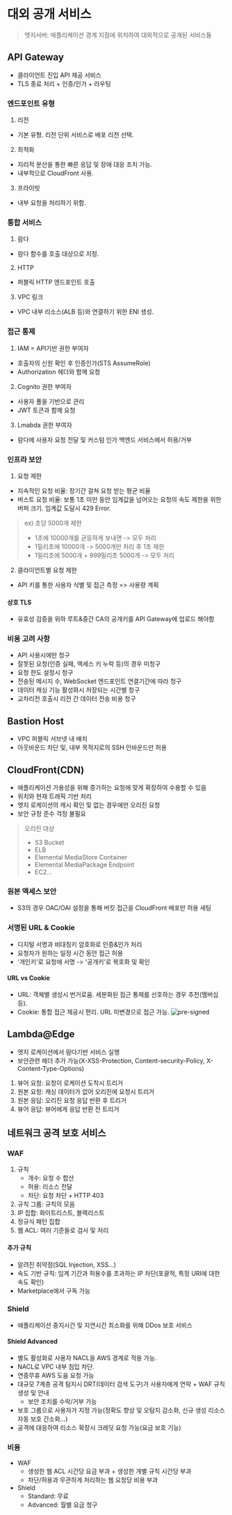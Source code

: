 # 대외 공개 서비스
> 엣지서버: 애플리케이션 경계 지점에 위치하여 대외적으로 공개된 서비스들

## API Gateway 
- 클라이언트 진입 API 제공 서비스
- TLS 종료 처리 + 인증/인가 + 라우팅

### 엔드포인트 유형
1. 리전
- 기본 유형. 리전 단위 서비스로 배포 리전 선택.
2. 최적화
- 지리적 분산을 통한 빠른 응답 및 장애 대응 조치 가능.
- 내부적으로 CloudFront 사용.
3. 프라이빗
- 내부 요청을 처리하기 위함.

### 통합 서비스
1. 람다
- 람다 함수를 호출 대상으로 지정.
2. HTTP
- 퍼블릭 HTTP 엔드포인트 호출
3. VPC 링크
- VPC 내부 리소스(ALB 등)와 연결하기 위한 ENI 생성.

### 접근 통제
1. IAM = API기반 권한 부여자
- 호출자의 신원 확인 후 인증인가(STS AssumeRole)
- Authorization 헤더와 함께 요청
2. Cognito 권한 부여자
- 사용자 풀을 기반으로 관리
- JWT 토큰과 함께 요청
3. Lmabda 권한 부여자
- 람다에 사용자 요청 전달 및 커스텀 인가 백엔드 서비스에서 허용/거부

### 인프라 보안
1. 요청 제한
- 지속적인 요청 비율: 장기간 걸쳐 요청 받는 평균 비율
- 버스트 요청 비율: 보통 1초 미만 동안 임계값을 넘어오는 요청의 속도 제한을 위한 버퍼 크기. 임계값 도달시 429 Error.  
> ex) 초당 5000개 제한 
>  - 1초에 10000개를 균등하게 보내면 -> 모두 처리
>  - 1밀리초에 10000개 -> 5000개만 처리 후 1초 제한
>  - 1밀리초에 5000개 + 999밀리초 5000개 -> 모두 처리

2. 클라이언트별 요청 제한
- API 키를 통한 사용자 식별 및 접근 측정 => 사용량 계획

#### 상호 TLS
- 유효성 검증을 위하 루트&중간 CA의 공개키를 API Gateway에 업로드 해야함

### 비용 고려 사항
- API 사용시에만 청구
- 잘못된 요청(인증 실패, 액세스 키 누락 등)의 경우 미청구
- 요청 한도 설정시 청구
- 전송된 메시지 수, WebSocket 엔드포인트 연결기간에 따라 청구
- 데이터 캐싱 기능 활성화시 저장되는 시간별 청구
- 교차리전 호출시 리전 간 데이터 전송 비용 청구

## Bastion Host
- VPC 퍼블릭 서브넷 내 배치
- 아웃바운드 차단 및, 내부 목적지로의 SSH 인바운드만 허용

## CloudFront(CDN)
- 애플리케이션 가용성을 위해 증가하는 요청에 맞게 확장하여 수용할 수 있음
- 위치와 현재 트래픽 기반 처리
- 엣지 로케이션의 캐시 확인 및 없는 경우에만 오리진 요청
- 보안 규정 준수 걱정 불필요
> 오리진 대상
> - S3 Bucket
> - ELB
> - Elemental MediaStore Container
> - Elemental MediaPackage Endpoint
> - EC2...

### 원본 액세스 보안
- S3의 경우 OAC/OAI 설정을 통해 버킷 접근을 CloudFront 배포만 허용 세팅

### 서명된 URL & Cookie
- 디지털 서명과 비대칭키 암호화로 인증&인가 처리
- 요청자가 원하는 일정 시간 동안 접근 허용
- '개인키'로 요청에 서명 -> '공개키'로 복호화 및 확인

#### URL vs Cookie
- URL: 객체별 생성시 번거로움. 세분화된 접근 통제를 선호하는 경우 추천(멤버십 등). 
- Cookie: 통합 접근 제공시 편리. URL 미변경으로 접근 가능.
![pre-signed](https://miro.medium.com/v2/resize:fit:1400/1*8Dj6h2TI9WsTI4NEU18PZQ.png)


## Lambda@Edge
- 엣지 로케이션에서 람다기반 서비스 실행
- 보안관련 헤더 추가 가능(X-XSS-Protection, Content-security-Policy, X-Content-Type-Options)
1. 뷰어 요청: 요청이 로케이션 도착시 트리거
2. 원본 요청: 캐싱 데이터가 없어 오리진에 요청시 트리거
3. 원본 응답: 오리진 요청 응답 반환 후 트리거
4. 뷰어 응답: 뷰어에게 응답 반환 전 트리거

## 네트워크 공격 보호 서비스
### WAF
1. 규칙
    - 개수: 요청 수 합산
    - 허용: 리소스 전달
    - 차단: 요청 차단 + HTTP 403
2. 규칙 그룹: 규칙의 모음
3. IP 집합: 화이트리스트, 블랙리스트
4. 정규식 패턴 집합
5. 웹 ACL: 여러 기준들로 검사 및 처리

#### 추가 규칙
- 알려진 취약점(SQL Injection, XSS...)
- 속도 기반 규칙: 임계 기간과 허용수를 초과하는 IP 차단(포괄적, 특정 URI에 대한 속도 확인)
- Marketplace에서 구독 가능

### Shield
- 애플리케이션 중지시간 및 지연시간 최소화를 위해 DDos 보호 서비스

#### Shield Advanced
- 별도 활성화로 사용자 NACL을 AWS 경계로 적용 가능.
- NACL로 VPC 내부 침입 차단.
- 연중무휴 AWS 도움 요청 가능
- 대규모 7계층 공격 탐지시 DRT(데이터 검색 도구)가 사용자에게 연락 + WAF 규칙 생성 및 안내
  - 보안 조치를 수락/거부 가능
- 보호 그룹으로 사용자가 지정 가능(정확도 향상 및 오탐지 감소화, 신규 생성 리소스 자동 보호 간소화...)
- 공격에 대응하여 리소스 확장시 크레딧 요청 가능(요금 보호 기능)

### 비용
- WAF
  - 생성한 웹 ACL 시간당 요금 부과 + 생성한 개별 규칙 시간당 부과
  - 차단/허용과 무관하게 처리하는 웹 요청당 비용 부과
- Shield
  - Standard: 무료
  - Advanced: 월별 요금 청구